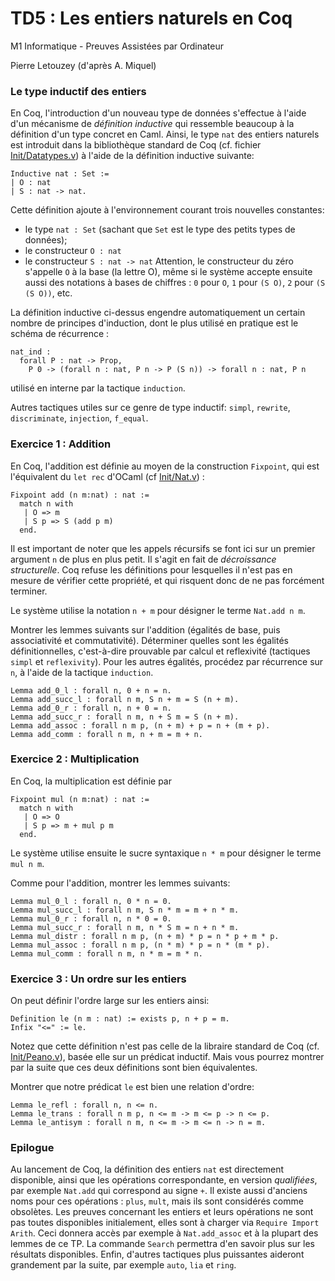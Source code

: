 TD5 : Les entiers naturels en Coq
======================

M1 Informatique - Preuves Assistées par Ordinateur 

Pierre Letouzey (d'après A. Miquel)

### Le type inductif des entiers ###

En Coq, l'introduction d'un nouveau type de données s'effectue à l'aide d'un mécanisme de *définition inductive* qui ressemble beaucoup à la définition d'un type concret en Caml.  Ainsi, le type `nat` des entiers naturels est introduit dans la bibliothèque standard de Coq (cf. fichier [Init/Datatypes.v](https://coq.inria.fr/stdlib/Coq.Init.Datatypes.html)) à l'aide de la définition inductive suivante:
```
Inductive nat : Set :=
| O : nat
| S : nat -> nat.
```
Cette définition ajoute à l'environnement courant trois nouvelles
constantes:
  - le type `nat : Set` (sachant que `Set` est le type des petits types de données);
  - le constructeur `O : nat`
  - le constructeur `S : nat -> nat`
Attention, le constructeur du zéro s'appelle `O` à la base (la lettre O), même si le système accepte ensuite aussi des notations à bases de chiffres : `0` pour `O`, `1` pour `(S O)`, `2` pour `(S (S O))`, etc.

La définition inductive ci-dessus engendre automatiquement un certain nombre de principes d'induction, dont le plus utilisé en pratique est le schéma de récurrence :
```
nat_ind :
  forall P : nat -> Prop,
    P 0 -> (forall n : nat, P n -> P (S n)) -> forall n : nat, P n
```
utilisé en interne par la tactique `induction`.

Autres tactiques utiles sur ce genre de type inductif: `simpl`, `rewrite`, `discriminate`, `injection`, `f_equal`.

### Exercice 1 : Addition ###

En Coq, l'addition est définie au moyen de la construction `Fixpoint`, qui est l'équivalent du `let rec` d'OCaml (cf [Init/Nat.v](https://coq.inria.fr/stdlib/Coq.Init.Nat.html)) :
```
Fixpoint add (n m:nat) : nat :=
  match n with
   | O => m
   | S p => S (add p m)
  end.
```
Il est important de noter que les appels récursifs se font ici sur un premier argument `n` de plus en plus petit. Il s'agit en fait de *décroissance structurelle*. Coq refuse les définitions pour lesquelles il n'est pas en mesure de vérifier cette propriété, et qui risquent donc de ne pas forcément terminer.

Le système utilise la notation `n + m` pour désigner le terme `Nat.add n m`.

Montrer les lemmes suivants sur l'addition (égalités de base, puis associativité et commutativité). Déterminer quelles sont les égalités définitionnelles, c'est-à-dire prouvable par calcul et reflexivité (tactiques `simpl` et `reflexivity`). Pour les autres égalités, procédez par récurrence sur `n`, à l'aide de la tactique `induction`.
```
Lemma add_0_l : forall n, 0 + n = n.
Lemma add_succ_l : forall n m, S n + m = S (n + m).
Lemma add_0_r : forall n, n + 0 = n.
Lemma add_succ_r : forall n m, n + S m = S (n + m).
Lemma add_assoc : forall n m p, (n + m) + p = n + (m + p).
Lemma add_comm : forall n m, n + m = m + n.
```

### Exercice 2 : Multiplication ###

En Coq, la multiplication est définie par
```
Fixpoint mul (n m:nat) : nat :=
  match n with
   | O => O
   | S p => m + mul p m
  end.
```
Le système utilise ensuite le sucre syntaxique `n * m` pour désigner le terme `mul n m`.

Comme pour l'addition, montrer les lemmes suivants:
```
Lemma mul_0_l : forall n, 0 * n = 0.
Lemma mul_succ_l : forall n m, S n * m = m + n * m.
Lemma mul_0_r : forall n, n * 0 = 0.
Lemma mul_succ_r : forall n m, n * S m = n + n * m.
Lemma mul_distr : forall n m p, (n + m) * p = n * p + m * p.
Lemma mul_assoc : forall n m p, (n * m) * p = n * (m * p).
Lemma mul_comm : forall n m, n * m = m * n.
```

### Exercice 3 : Un ordre sur les entiers ###

On peut définir l'ordre large sur les entiers ainsi:
```
Definition le (n m : nat) := exists p, n + p = m.
Infix "<=" := le.
```
Notez que cette définition n'est pas celle de la libraire standard de Coq (cf. [Init/Peano.v](https://coq.inria.fr/stdlib/Coq.Init.Peano.html)), basée elle sur un prédicat inductif. Mais vous
pourrez montrer par la suite que ces deux définitions sont bien équivalentes.

Montrer que notre prédicat `le` est bien une relation d'ordre:
```
Lemma le_refl : forall n, n <= n.
Lemma le_trans : forall n m p, n <= m -> m <= p -> n <= p.
Lemma le_antisym : forall n m, n <= m -> m <= n -> n = m.
```

### Epilogue ###

Au lancement de Coq, la définition des entiers `nat` est directement
disponible, ainsi que les opérations correspondante, en version
*qualifiées*, par exemple `Nat.add` qui correspond au signe `+`. Il
existe aussi d'anciens noms pour ces opérations : `plus`, `mult`, mais
ils sont considérés comme obsolètes. Les preuves concernant les
entiers et leurs opérations ne sont pas toutes disponibles
initialement, elles sont à charger via `Require Import Arith`. Ceci
donnera accès par exemple à `Nat.add_assoc` et à la plupart des lemmes
de ce TP. La commande `Search` permettra d'en savoir plus sur les
résultats disponibles. Enfin, d'autres tactiques plus puissantes
aideront grandement par la suite, par exemple `auto`, `lia` et
`ring`.
